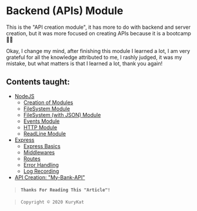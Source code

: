 # Backend (APIs) Module
This is the "API creation module", it has more to do with backend and server creation, but it was more focused on creating APIs because it is a bootcamp 🤷😂

Okay, I change my mind, after finishing this module I learned a lot, I am very grateful for all the knowledge attributed to me, I rashly judged, it was my mistake, but what matters is that I learned a lot, thank you again!

## Contents taught:
- [NodeJS](Exercícios/1-%20NODEJS/)
  - [Creation of Modules](Exercícios/1-%20NODEJS/1-%20modules/)
  - [FileSystem Module](Exercícios/1-%20NODEJS/2-%20FileSystem/)
  - [FileSystem (with JSON) Module](Exercícios/1-%20NODEJS/3-%20FileSystemJSON/)
  - [Events Module](Exercícios/1-%20NODEJS/4-%20Events/)
  - [HTTP Module](Exercícios/1-%20NODEJS/5-%20HTTP/)
  - [ReadLine Module](Exercícios/1-%20NODEJS/6-%20ReadLine/)
- [Express](Exercícios/2-%20Express/)
  - [Express Basics](Exercícios/2-%20Express/1-%20Express%20Básico/)
  - [Middlewares](Exercícios/2-%20Express/2-%20Middlewares/)
  - [Routes](Exercícios/2-%20Express/3-%20Routes/)
  - [Error Handling](Exercícios/2-%20Express/4-%20Tratamento%20de%20Erros/)
  - [Log Recording](Exercícios/2-%20Express/5-%20Gravação%20de%20Logs/)
- [API Creation: "My-Bank-API"](Exercícios/3-%20My-Bank-API/)

> #### ``Thanks For Reading This "Article"!``

>     Copyright © 2020 KuryKat